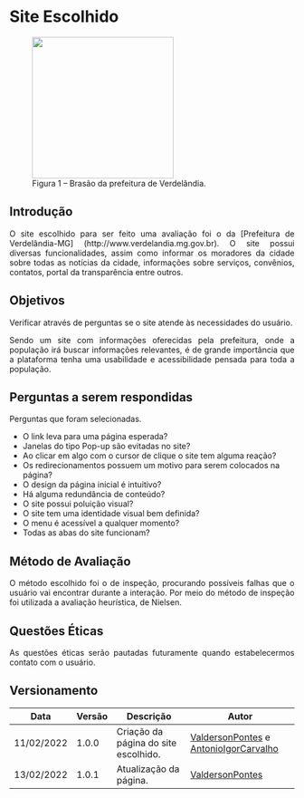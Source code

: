 # Site Escolhido

<figure>
<img align=center width="250" src="../../assets/logo.png">
<br>
<figcaption>Figura 1 – Brasão da prefeitura de Verdelândia.</a></figcaption>
</figure>



##  Introdução
<p align="justify"> O site escolhido para ser feito uma avaliação foi o da [Prefeitura de Verdelândia-MG] (http://www.verdelandia.mg.gov.br). O site possui diversas funcionalidades, assim como informar os moradores da cidade sobre todas as notícias da cidade, informações
sobre serviços, convênios, contatos, portal da transparência entre outros. </p>

## Objetivos
<p align="justify"> Verificar através de perguntas se o site atende às necessidades do usuário.</p>

<p align="justify"> Sendo um site com informações oferecidas pela prefeitura, onde a população irá buscar informações relevantes, é de grande importância que a plataforma tenha
uma usabilidade e acessibilidade pensada para toda a população. </p>

## Perguntas a serem respondidas
<p align="justify"> Perguntas que foram selecionadas. </p>

* O link leva para uma página esperada?
* Janelas do tipo Pop-up são evitadas no site?
* Ao clicar em algo com o cursor de clique o site tem alguma reação?
* Os redirecionamentos possuem um motivo para serem colocados na página?
* O design da página inicial é intuitivo?
* Há alguma redundância de conteúdo?
* O site possui poluição visual?
* O site tem uma identidade visual bem definida?
* O menu é acessível a qualquer momento?
* Todas as abas do site funcionam?


## Método de Avaliação
<p align="justify"> O método escolhido foi o de inspeção, procurando possíveis falhas que o usuário vai encontrar durante a interação. Por meio do método de inspeção foi utilizada a avaliação heurística, de Nielsen. </p>

## Questões Éticas
<p align="justify"> As questões éticas serão pautadas futuramente quando estabelecermos contato com o usuário.</p>

## Versionamento

| Data | Versão | Descrição | Autor |
| - | - | - | - |
| 11/02/2022 | 1.0.0 | Criação da página do site escolhido. | [ValdersonPontes](https://github.com/valdersonjr) e [AntonioIgorCarvalho](https://github.com/AntonioIgorCarvalho) |
| 13/02/2022 | 1.0.1 | Atualização da página. | [ValdersonPontes](https://github.com/valdersonjr) |
